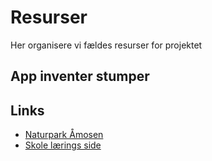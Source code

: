 # Resurser
Her organisere vi fældes resurser for projektet

## App inventer stumper

## Links
* [Naturpark Åmosen](http://naturparkaamosen.dk/)
* [Skole lærings side](http://www.aamose.dk/?moseguide=nej)


